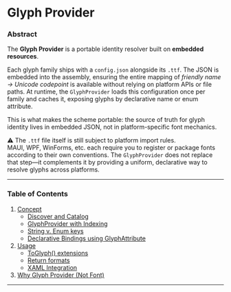 ﻿# Glyph Provider

### Abstract

The **Glyph Provider** is a portable identity resolver built on **embedded resources**.

Each glyph family ships with a `config.json` alongside its `.ttf`. The JSON is embedded into the assembly, ensuring the entire mapping of *friendly name → Unicode codepoint* is available without relying on platform APIs or file paths. At runtime, the `GlyphProvider` loads this configuration once per family and caches it, exposing glyphs by declarative name or enum attribute.

This is what makes the scheme portable: the source of truth for glyph identity lives in embedded JSON, not in platform-specific font mechanics.

⚠️ The `.ttf` file itself is still subject to platform import rules.  
MAUI, WPF, WinForms, etc. each require you to register or package fonts according to their own conventions. The `GlyphProvider` does not replace that step—it complements it by providing a uniform, declarative way to resolve glyphs across platforms.

---

### Table of Contents

1. [Concept](#concept)  
   - [Discover and Catalog](#)  
   - [GlyphProvider with Indexing](#)  
   - [String v. Enum keys](#)  
   - [Declarative Bindings using GlyphAttribute](#)  
2. [Usage](#usage)  
   - [ToGlyph() extensions](#)  
   - [Return formats](#)  
   - [XAML Integration](#)  
3. [Why Glyph Provider (Not Font)](#)  

---
